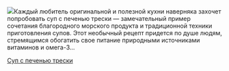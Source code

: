 <!--2025-05-29 11:03:10-->
<div class="yb">
  <div class="rss povarenok"><a href="https://www.povarenok.ru/recipes/show/182722/"><img src="https://www.povarenok.ru/data/cache/2025may/29/02/3178669_13491-640x480.jpg"></a>Каждый любитель оригинальной и полезной кухни наверняка захочет попробовать суп с печенью трески — замечательный пример сочетания благородного морского продукта и традиционной техники приготовления супов. Этот необычный рецепт придется по душе людям, стремящимся обогатить свое питание природными источниками витаминов и омега-3... <p class="titl"><a href="https://www.povarenok.ru/recipes/show/182722/">Суп с печенью трески</a></p></div>
</div>
